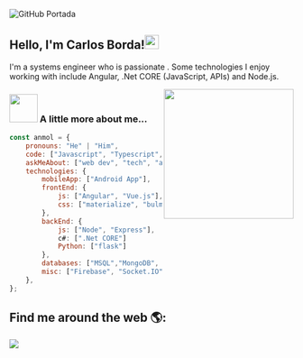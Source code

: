 ![GitHub Portada](https://user-images.githubusercontent.com/24965783/153744618-81f2c3fa-0c95-4aa6-a9b9-13cd9e4d4120.png)

<h2>Hello, I'm Carlos Borda!<img src="https://media.giphy.com/media/hvRJCLFzcasrR4ia7z/giphy.gif" width="25px"></h2>
<p>
    I'm a systems engineer who is passionate . Some technologies I enjoy working with include Angular, .Net CORE (JavaScript, APIs) and Node.js.
</p>
<img align='right' src="https://i.imgur.com/7tPTNXz.gif" width="230">

### <img src="https://media.giphy.com/media/VgCDAzcKvsR6OM0uWg/giphy.gif" width="50"> A little more about me...  

```javascript
const anmol = {
    pronouns: "He" | "Him",
    code: ["Javascript", "Typescript", "C#", "Python", "PHP"],
    askMeAbout: ["web dev", "tech", "app dev"],
    technologies: {
        mobileApp: ["Android App"],
        frontEnd: {
            js: ["Angular", "Vue.js"],
            css: ["materialize", "bulma.css", "bootstrap"]
        },
        backEnd: {
            js: ["Node", "Express"],
            c#: [".Net CORE"]
            Python: ["flask"]
        },
        databases: ["MSQL","MongoDB", "MySQL"],
        misc: ["Firebase", "Socket.IO", "SignalR", "PHP"]
    },
};
```

## Find me around the web 🌎:
<a href="https://twitter.com/BordaDonaire"><img src="https://img.icons8.com/color/50/000000/twitter--v1.png"/></a>
